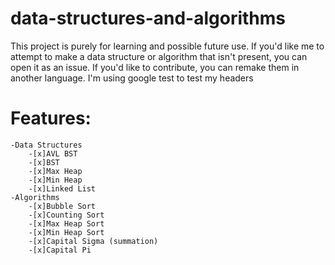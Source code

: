 # data-structures-and-algorithms
This project is purely for learning and possible future use. If you'd like me to attempt to make a data structure or algorithm that isn't present, you can open it as an issue. If you'd like to contribute, you can remake them in another language.
I'm using google test to test my headers

# Features:
	-Data Structures
		-[x]AVL BST
		-[x]BST
		-[x]Max Heap
		-[x]Min Heap
		-[x]Linked List
	-Algorithms
		-[x]Bubble Sort
		-[x]Counting Sort
		-[x]Max Heap Sort
		-[x]Min Heap Sort
		-[x]Capital Sigma (summation)
		-[x]Capital Pi